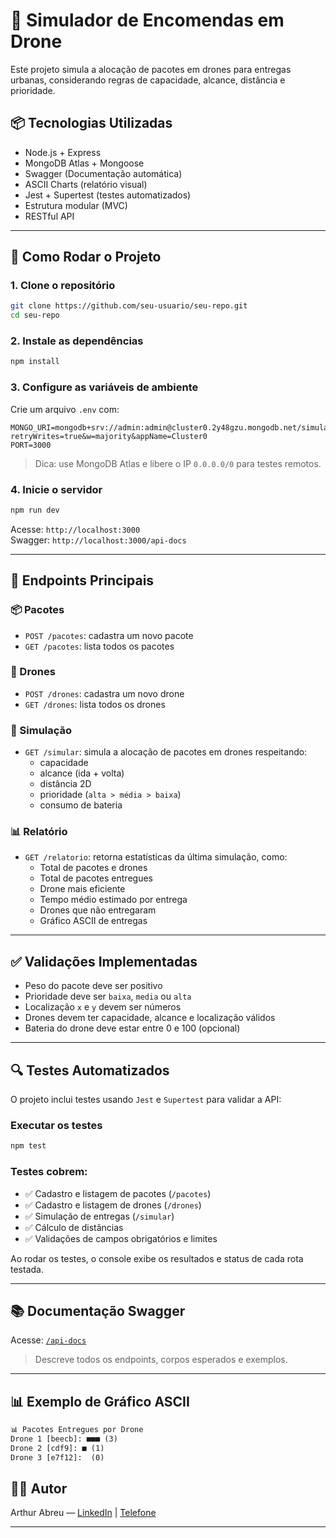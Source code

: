 
# 🚁 Simulador de Encomendas em Drone

Este projeto simula a alocação de pacotes em drones para entregas urbanas, considerando regras de capacidade, alcance, distância e prioridade.

## 📦 Tecnologias Utilizadas

- Node.js + Express
- MongoDB Atlas + Mongoose
- Swagger (Documentação automática)
- ASCII Charts (relatório visual)
- Jest + Supertest (testes automatizados)
- Estrutura modular (MVC)
- RESTful API

---

## 🚀 Como Rodar o Projeto

### 1. Clone o repositório

```bash
git clone https://github.com/seu-usuario/seu-repo.git
cd seu-repo
```

### 2. Instale as dependências

```bash
npm install
```

### 3. Configure as variáveis de ambiente

Crie um arquivo `.env` com:

```
MONGO_URI=mongodb+srv://admin:admin@cluster0.2y48gzu.mongodb.net/simulador?retryWrites=true&w=majority&appName=Cluster0  
PORT=3000
```

> Dica: use MongoDB Atlas e libere o IP `0.0.0.0/0` para testes remotos.

### 4. Inicie o servidor

```bash
npm run dev
```

Acesse: `http://localhost:3000`  
Swagger: `http://localhost:3000/api-docs`

---

## 🧪 Endpoints Principais

### 📦 Pacotes

- `POST /pacotes`: cadastra um novo pacote
- `GET /pacotes`: lista todos os pacotes

### 🚁 Drones

- `POST /drones`: cadastra um novo drone
- `GET /drones`: lista todos os drones

### 🧠 Simulação

- `GET /simular`: simula a alocação de pacotes em drones respeitando:
  - capacidade
  - alcance (ida + volta)
  - distância 2D
  - prioridade (`alta > média > baixa`)
  - consumo de bateria

### 📊 Relatório

- `GET /relatorio`: retorna estatísticas da última simulação, como:
  - Total de pacotes e drones
  - Total de pacotes entregues
  - Drone mais eficiente
  - Tempo médio estimado por entrega
  - Drones que não entregaram
  - Gráfico ASCII de entregas

---

## ✅ Validações Implementadas

- Peso do pacote deve ser positivo
- Prioridade deve ser `baixa`, `media` ou `alta`
- Localização `x` e `y` devem ser números
- Drones devem ter capacidade, alcance e localização válidos
- Bateria do drone deve estar entre 0 e 100 (opcional)

---

## 🔍 Testes Automatizados

O projeto inclui testes usando `Jest` e `Supertest` para validar a API:

### Executar os testes

```bash
npm test
```

### Testes cobrem:

- ✅ Cadastro e listagem de pacotes (`/pacotes`)
- ✅ Cadastro e listagem de drones (`/drones`)
- ✅ Simulação de entregas (`/simular`)
- ✅ Cálculo de distâncias
- ✅ Validações de campos obrigatórios e limites

Ao rodar os testes, o console exibe os resultados e status de cada rota testada.

---

## 📚 Documentação Swagger

Acesse: [`/api-docs`](http://localhost:3000/api-docs)

> Descreve todos os endpoints, corpos esperados e exemplos.

---

## 📊 Exemplo de Gráfico ASCII

```txt
📊 Pacotes Entregues por Drone
Drone 1 [beecb]: ■■■ (3)
Drone 2 [cdf9]: ■ (1)
Drone 3 [e7f12]:  (0)
```

## 👨‍💻 Autor

Arthur Abreu — [LinkedIn](https://www.linkedin.com/in/arthur-abreu03/) | [Telefone]((38)99731-2653)

---
